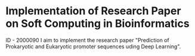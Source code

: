 # Implementation of Research Paper on Soft Computing in Bioinformatics

ID - 2000090
I aim to implement the research paper "Prediction of Prokaryotic and Eukaryotic promoter sequences uding Deep Learning".
